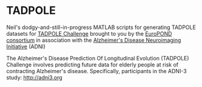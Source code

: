 # TADPOLE
Neil's dodgy-and-still-in-progress MATLAB scripts for generating TADPOLE datasets for [TADPOLE Challenge](http://tadpole.grand-challenge.org)
brought to you by the [EuroPOND consortium](http://europond.eu)
in association with the [Alzheimer's Disease Neuroimaging Initiative](http://adni.loni.usc.edu) (ADNI)

The Alzheimer's Disease Prediction Of Longitudinal Evolution (TADPOLE) Challenge involves predicting future data for elderly people at risk of contracting Alzheimer's disease. Specifically, participants in the ADNI-3 study: http://adni3.org
